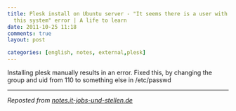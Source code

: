```yaml
---
title: Plesk install on Ubuntu server - "It seems there is a user with UID=110 in
  this system" error | A life to learn
date: 2011-10-25 11:18
comments: true
layout: post

categories: [english, notes, external,plesk]
---
```

Installing plesk manually results in an error.
Fixed this, by changing the group and uid from 110 to something else in /etc/passwd

---
<i>Reposted from <a href='http://notes.it-jobs-und-stellen.de/notes/20' rel='canonical'>notes.it-jobs-und-stellen.de</a></i>
